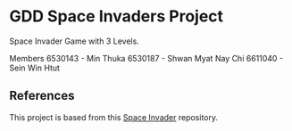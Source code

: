 # GDD Space Invaders Project 

Space Invader Game with 3 Levels.

Members
6530143 - Min Thuka
6530187 - Shwan Myat Nay Chi
6611040 - Sein Win Htut

## References
This project is based from this 
[Space Invader](https://github.com/janbodnar/Java-Space-Invaders) repository.